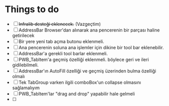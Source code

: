 ﻿# Things to do

- [ ] ~~Infralib desteği eklenecek.~~ (Vazgeçtim)
- [ ] AddressBar Browser'dan alınarak ana pencerenin bir parçası haline getirilecek
- [ ] Bir yere yeni tab açma butonu eklenmeli.
- [ ] Ana pencerenin soluna ana işlemler için dikine bir tool bar eklenebilir.
- [ ] AddressBar'a gerekli tool barlar eklenmeli.
- [ ] PWB_TabItem'a geçmiş özelliği eklenmeli. böylece geri ve ileri gidilebilmeli.
- [ ] AddressBar'ın AutoFill özelliği ve geçmiş üzerinden bulma özelliği olmalı
- [ ] Tek TabGroup varken ilgili comboBox'un collapse olmasını sağlamalıyım
- [ ] PWB_TabItem'lar "drag and drop" yapabilir hale gelmeli
- [ ] 